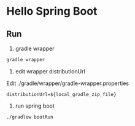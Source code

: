 # Hello Spring Boot

## Run

1. gradle wrapper

  ```bash
  gradle wrapper
  ```

1. edit wrapper distributionUrl

  Edit ./gradle/wrapper/gradle-wrapper.properties

  ```properties
  distributionUrl=${local_gradle_zip_file}
  ```

1. run spring boot

  ```bash
  ./gradlew bootRun
  ```
